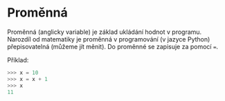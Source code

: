# Proměnná
Proměnná (anglicky variable) je základ ukládání hodnot v programu. Narozdíl od matematiky je proměnná v programování (v jazyce Python) přepisovatelná (můžeme jít měnit).
Do proměnné se zapisuje za pomocí `=`.

Příklad:
```python
>>> x = 10
>>> x = x + 1
>>> x
11
```
